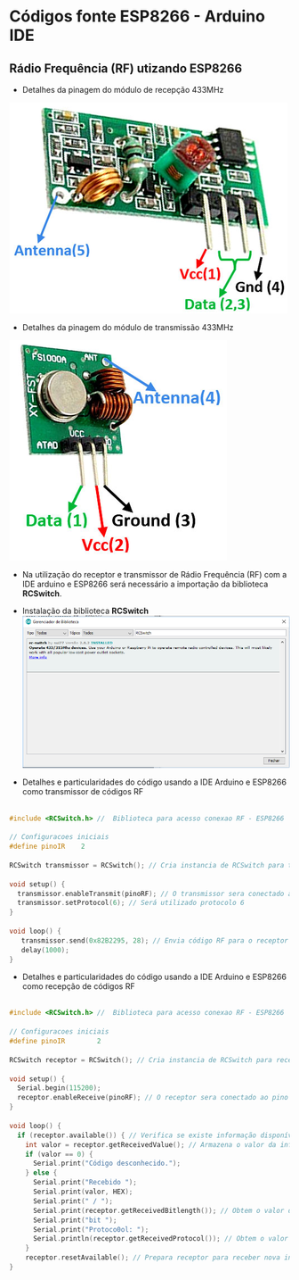 # Códigos fonte ESP8266 - Arduino IDE

Rádio Frequência (RF) utizando ESP8266
------
* Detalhes da pinagem do módulo de recepção 433MHz

![433 MHz RF Receiver Module](../../../Imagens/433-MHz-RF-Receiver-Module-Pinout.jpg) 

* Detalhes da pinagem do módulo de transmissão 433MHz

![433 MHz RF Transmitter Module](../../../Imagens/433-MHz-RF-Transmitter-Module-Pinout.jpg)

* Na utilização do receptor e transmissor de Rádio Frequência (RF) com a IDE arduino e ESP8266 será necessário a importação da biblioteca **RCSwitch**.
* Instalação da biblioteca **RCSwitch**
![Biblioteca RCSwitch](../../../Imagens/RF.png)

* Detalhes e particularidades do código usando a IDE Arduino e ESP8266 como transmissor de códigos RF

```c++

#include <RCSwitch.h> //  Biblioteca para acesso conexao RF - ESP8266

// Configuracoes iniciais
#define pinoIR    2

RCSwitch transmissor = RCSwitch(); // Cria instancia de RCSwitch para transmissão de informações

void setup() {
  transmissor.enableTransmit(pinoRF); // O transmissor sera conectado ao pino "pinoRF"
  transmissor.setProtocol(6); // Será utilizado protocolo 6
}

void loop() {
   transmissor.send(0x82B2295, 28); // Envia código RF para o receptor
   delay(1000);
}

```

* Detalhes e particularidades do código usando a IDE Arduino e ESP8266 como recepção de códigos RF

```c++

#include <RCSwitch.h> //  Biblioteca para acesso conexao RF - ESP8266

// Configuracoes iniciais
#define pinoIR        2

RCSwitch receptor = RCSwitch(); // Cria instancia de RCSwitch para recepção de informações

void setup() {
  Serial.begin(115200);
  receptor.enableReceive(pinoRF); // O receptor sera conectado ao pino "pinoRF"
}

void loop() {
  if (receptor.available()) { // Verifica se existe informação disponível
    int valor = receptor.getReceivedValue(); // Armazena o valor da informação
    if (valor == 0) {
      Serial.print("Código desconhecido.");
    } else {
      Serial.print("Recebido ");
      Serial.print(valor, HEX);
      Serial.print(" / ");
      Serial.print(receptor.getReceivedBitlength()); // Obtem o valor do tamanho da informação
      Serial.print("bit ");
      Serial.print("Protoco0ol: ");
      Serial.println(receptor.getReceivedProtocol()); // Obtem o valor do protocolo de transmissão
    }
    receptor.resetAvailable(); // Prepara receptor para receber nova informação
}

```
